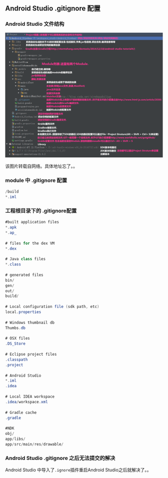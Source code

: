 ## Android Studio .gitignore 配置



### **Android Studio 文件结构**

![](github.png)

该图片转载自网络。具体地址忘了。。

### **module 中 .gitignore 配置**

```java 
/build
*.iml

```

### **工程根目录下的 .gitignore配置**

```java 
#built application files 
*.apk
*.ap_

# files for the dex VM
*.dex

# Java class files
*.class

# generated files
bin/
gen/
out/
build/

# Local configuration file (sdk path, etc)
local.properties

# Windows thumbnail db
Thumbs.db

# OSX files
.DS_Store

# Eclipse project files
.classpath
.project

# Android Studio
*.iml
.idea

# Local IDEA workspace
.idea/workspace.xml

# Gradle cache
.gradle

#NDK
obj/
app/libs/
app/src/main/res/drawable/


```


### **Android Studio .gitignore 之后无法提交的解决**

Android Studio 中导入了`.ignore`插件重启Android Studio之后就解决了。。

